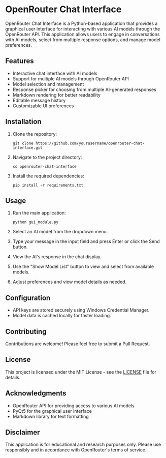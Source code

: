 # OpenRouter Chat Interface

OpenRouter Chat Interface is a Python-based application that provides a graphical user interface for interacting with various AI models through the OpenRouter API. This application allows users to engage in conversations with AI models, select from multiple response options, and manage model preferences.

## Features

- Interactive chat interface with AI models
- Support for multiple AI models through OpenRouter API
- Model selection and management
- Response picker for choosing from multiple AI-generated responses
- Markdown rendering for better readability
- Editable message history
- Customizable UI preferences

## Installation

1. Clone the repository:
   ```
   git clone https://github.com/yourusername/openrouter-chat-interface.git
   ```

2. Navigate to the project directory:
   ```
   cd openrouter-chat-interface
   ```

3. Install the required dependencies:
   ```
   pip install -r requirements.txt
   ```

## Usage

1. Run the main application:
   ```
   python gui_module.py
   ```

2. Select an AI model from the dropdown menu.

3. Type your message in the input field and press Enter or click the Send button.

4. View the AI's response in the chat display.

5. Use the "Show Model List" button to view and select from available models.

6. Adjust preferences and view model details as needed.

## Configuration

- API keys are stored securely using Windows Credential Manager.
- Model data is cached locally for faster loading.

## Contributing

Contributions are welcome! Please feel free to submit a Pull Request.

## License

This project is licensed under the MIT License - see the [LICENSE](LICENSE) file for details.

## Acknowledgments

- OpenRouter API for providing access to various AI models
- PyQt5 for the graphical user interface
- Markdown library for text formatting

## Disclaimer

This application is for educational and research purposes only. Please use responsibly and in accordance with OpenRouter's terms of service.
